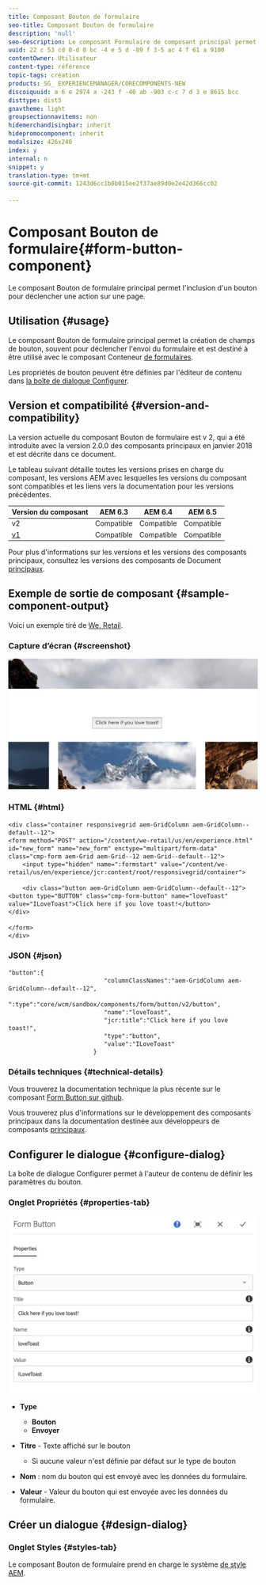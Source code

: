 ```yaml
---
title: Composant Bouton de formulaire
seo-title: Composant Bouton de formulaire
description: 'null'
seo-description: Le composant Formulaire de composant principal permet l'inclusion d'un champ masqué dans un formulaire.
uuid: 22 c 53 cd 0-d 0 bc -4 e 5 d -89 f 3-5 ac 4 f 61 a 9100
contentOwner: Utilisateur
content-type: référence
topic-tags: création
products: SG_ EXPERIENCEMANAGER/CORECOMPONENTS-NEW
discoiquuid: a 6 e 2974 a -243 f -40 ab -903 c-c 7 d 3 e 8615 bcc
disttype: dist5
gnavtheme: light
groupsectionnavitems: non
hidemerchandisingbar: inherit
hidepromocomponent: inherit
modalsize: 426x240
index: y
internal: n
snippet: y
translation-type: tm+mt
source-git-commit: 1243d6cc1b0b015ee2f37ae89d0e2e42d366cc02

---
```



# Composant Bouton de formulaire{#form-button-component}

Le composant Bouton de formulaire principal permet l&#39;inclusion d&#39;un bouton pour déclencher une action sur une page.

## Utilisation {#usage}

Le composant Bouton de formulaire principal permet la création de champs de bouton, souvent pour déclencher l&#39;envoi du formulaire et est destiné à être utilisé avec le composant Conteneur [de formulaires](form-container.md).

Les propriétés de bouton peuvent être définies par l&#39;éditeur de contenu dans [la boîte de dialogue Configurer](form-button.md).

## Version et compatibilité {#version-and-compatibility}

La version actuelle du composant Bouton de formulaire est v 2, qui a été introduite avec la version 2.0.0 des composants principaux en janvier 2018 et est décrite dans ce document.

Le tableau suivant détaille toutes les versions prises en charge du composant, les versions AEM avec lesquelles les versions du composant sont compatibles et les liens vers la documentation pour les versions précédentes.

| Version du composant | AEM 6.3 | AEM 6.4 | AEM 6.5 |
|--- |--- |--- |--- |
| v2 | Compatible | Compatible | Compatible |
| [v1](form-button-v1.md) | Compatible | Compatible | Compatible |

Pour plus d&#39;informations sur les versions et les versions des composants principaux, consultez les versions des composants de Document [principaux](versions.md).

## Exemple de sortie de composant {#sample-component-output}

Voici un exemple tiré de [We. Retail](https://helpx.adobe.com/experience-manager/6-5/sites/developing/using/we-retail.html).

### Capture d’écran {#screenshot}

![](assets/screen_shot_2018-01-12at120021.png)

### HTML {#html}

```
<div class="container responsivegrid aem-GridColumn aem-GridColumn--default--12">
<form method="POST" action="/content/we-retail/us/en/experience.html" id="new_form" name="new_form" enctype="multipart/form-data" class="cmp-form aem-Grid aem-Grid--12 aem-Grid--default--12">
    <input type="hidden" name=":formstart" value="/content/we-retail/us/en/experience/jcr:content/root/responsivegrid/container">
    
    <div class="button aem-GridColumn aem-GridColumn--default--12">
<button type="BUTTON" class="cmp-form-button" name="loveToast" value="ILoveToast">Click here if you love toast!</button>
</div>

</form>
</div>
```

### JSON {#json}

```
"button":{  
                           "columnClassNames":"aem-GridColumn aem-GridColumn--default--12",
                           ":type":"core/wcm/sandbox/components/form/button/v2/button",
                           "name":"loveToast",
                           "jcr:title":"Click here if you love toast!",
                           "type":"button",
                           "value":"ILoveToast"
                        }
```

### Détails techniques {#technical-details}

Vous trouverez la documentation technique la plus récente sur le composant [Form Button sur github](https://github.com/adobe/aem-core-wcm-components/blob/master/content/src/content/jcr_root/apps/core/wcm/components/form/button/v2/button).

Vous trouverez plus d&#39;informations sur le développement des composants principaux dans la documentation destinée aux développeurs de composants [principaux](developing.md).

## Configurer le dialogue {#configure-dialog}

La boîte de dialogue Configurer permet à l&#39;auteur de contenu de définir les paramètres du bouton.

### Onglet Propriétés {#properties-tab}

![](assets/screen_shot_2018-01-12at120433.png)

* **Type**

   * **Bouton**
   * **Envoyer**

* **Titre** - Texte affiché sur le bouton

   * Si aucune valeur n&#39;est définie par défaut sur le type de bouton

* **Nom** : nom du bouton qui est envoyé avec les données du formulaire.
* **Valeur** - Valeur du bouton qui est envoyée avec les données du formulaire.

## Créer un dialogue {#design-dialog}

### Onglet Styles {#styles-tab}

Le composant Bouton de formulaire prend en charge le système [de style AEM](authoring.md#component-styling).